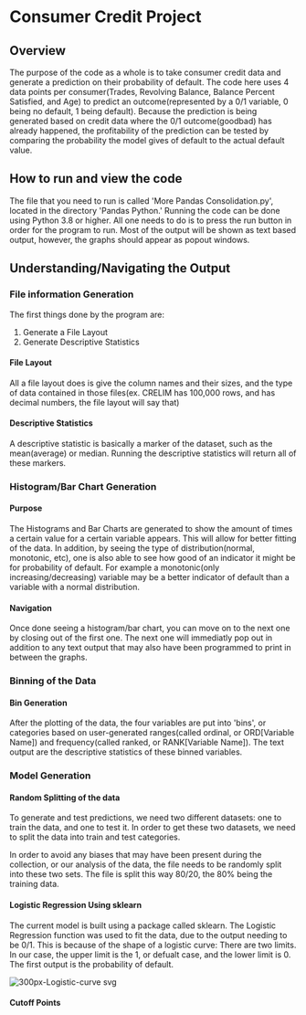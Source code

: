 # Consumer Credit Project
## Overview
The purpose of the code as a whole is to take consumer credit data and generate a prediction on their probability of default. The code here uses 4 data points per consumer(Trades, Revolving Balance, Balance Percent Satisfied, and Age) to predict an outcome(represented by a 0/1 variable, 0 being no default, 1 being default). Because the prediction is being generated based on credit data where the 0/1 outcome(goodbad) has already happened, the profitability of the prediction can be tested by comparing the probability the model gives of default to the actual default value.
## How to run and view the code
The file that you need to run is called 'More Pandas Consolidation.py', located in the directory 'Pandas Python.' Running the code can be done using Python 3.8 or higher. All one needs to do is to press the run button in order for the program to run. Most of the output will be shown as text based output, however, the graphs should appear as popout windows.
## Understanding/Navigating the Output
### File information Generation
The first things done by the program are:
1. Generate a File Layout
2. Generate Descriptive Statistics

#### File Layout
All a file layout does is give the column names and their sizes, and the type of data contained in those files(ex. CRELIM has 100,000 rows, and has decimal numbers, the file layout will say that)

#### Descriptive Statistics
A descriptive statistic is basically a marker of the dataset, such as the mean(average) or median. Running the descriptive statistics will return all of these markers.

### Histogram/Bar Chart Generation
#### Purpose
The Histograms and Bar Charts are generated to show the amount of times a certain value for a certain variable appears. This will allow for better fitting of the data. In addition, by seeing the type of distribution(normal, monotonic, etc), one is also able to see how good of an indicator it might be for probability of default. For example a monotonic(only increasing/decreasing) variable may be a better indicator of default than a variable with a normal distribution.
#### Navigation
Once done seeing a histogram/bar chart, you can move on to the next one by closing out of the first one. The next one will immediatly pop out in addition to any text output that may also have been programmed to print in between the graphs.

### Binning of the Data
#### Bin Generation
After the plotting of the data, the four variables are put into 'bins', or categories based on user-generated ranges(called ordinal, or ORD[Variable Name]) and frequency(called ranked, or RANK[Variable Name]). The text output are the descriptive statistics of these binned variables.

### Model Generation
#### Random Splitting of the data
To generate and test predictions, we need two different datasets: one to train the data, and one to test it. In order to get these two datasets, we need to split the data into train and test categories.

In order to avoid any biases that may have been present during the collection, or our analysis of the data, the file needs to be randomly split into these two sets. The file is split this way 80/20, the 80% being the training data.

#### Logistic Regression Using sklearn
The current model is built using a package called sklearn. The Logistic Regression function was used to fit the data, due to the output needing to be 0/1. This is because of the shape of a logistic curve: There are two limits. In our case, the upper limit is the 1, or defualt case, and the lower limit is 0. The first output is the probability of default.

![300px-Logistic-curve svg](https://user-images.githubusercontent.com/55110959/123127808-9cce4700-d418-11eb-9aeb-ce4e5662151c.png)

#### Cutoff Points


